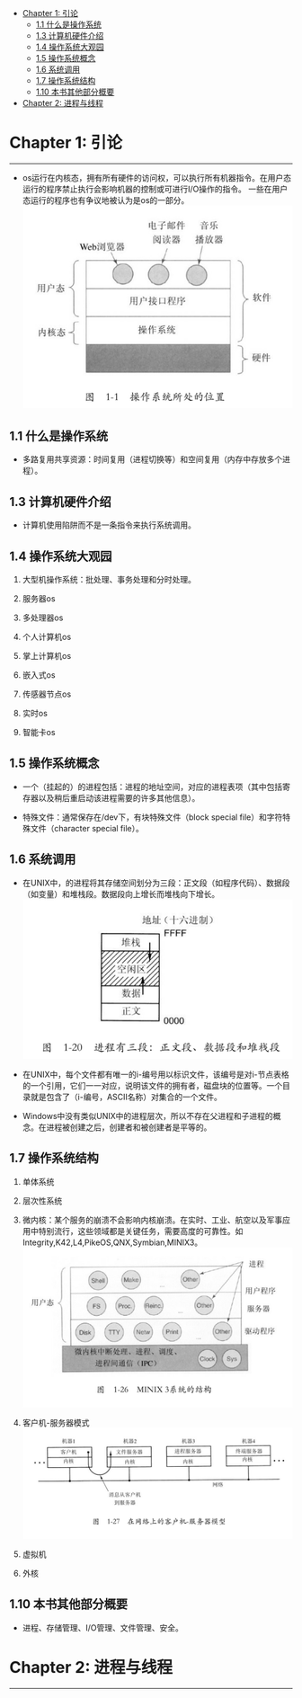 
<!-- @import "[TOC]" {cmd="toc" depthFrom=1 depthTo=6 orderedList=false} -->

<!-- code_chunk_output -->

- [Chapter 1: 引论](#chapter-1-引论)
  - [1.1 什么是操作系统](#11-什么是操作系统)
  - [1.3 计算机硬件介绍](#13-计算机硬件介绍)
  - [1.4 操作系统大观园](#14-操作系统大观园)
  - [1.5 操作系统概念](#15-操作系统概念)
  - [1.6 系统调用](#16-系统调用)
  - [1.7 操作系统结构](#17-操作系统结构)
  - [1.10 本书其他部分概要](#110-本书其他部分概要)
- [Chapter 2: 进程与线程](#chapter-2-进程与线程)

<!-- /code_chunk_output -->


# Chapter 1: 引论
----
- os运行在内核态，拥有所有硬件的访问权，可以执行所有机器指令。在用户态运行的程序禁止执行会影响机器的控制或可进行I/O操作的指令。
  一些在用户态运行的程序也有争议地被认为是os的一部分。
![os](./pic/os.jpg)

## 1.1 什么是操作系统
- 多路复用共享资源：时间复用（进程切换等）和空间复用（内存中存放多个进程）。

## 1.3 计算机硬件介绍
- 计算机使用陷阱而不是一条指令来执行系统调用。

## 1.4 操作系统大观园
1. 大型机操作系统：批处理、事务处理和分时处理。

2. 服务器os

3. 多处理器os

4. 个人计算机os

5. 掌上计算机os

6. 嵌入式os

7. 传感器节点os

8. 实时os

9. 智能卡os

## 1.5 操作系统概念
- 一个（挂起的）的进程包括：进程的地址空间，对应的进程表项（其中包括寄存器以及稍后重启动该进程需要的许多其他信息）。

- 特殊文件：通常保存在/dev下，有块特殊文件（block special file）和字符特殊文件（character special file）。

## 1.6 系统调用
- 在UNIX中，的进程将其存储空间划分为三段：正文段（如程序代码）、数据段（如变量）和堆栈段。数据段向上增长而堆栈向下增长。
![unix's process](./pic/unix's%20process.JPG)

- 在UNIX中，每个文件都有唯一的i-编号用以标识文件，该编号是对i-节点表格的一个引用，它们一一对应，说明该文件的拥有者，磁盘块的位置等。一个目录就是包含了（i-编号，ASCII名称）对集合的一个文件。

- Windows中没有类似UNIX中的进程层次，所以不存在父进程和子进程的概念。在进程被创建之后，创建者和被创建者是平等的。

## 1.7 操作系统结构
1. 单体系统

2. 层次性系统

3. 微内核：某个服务的崩溃不会影响内核崩溃。在实时、工业、航空以及军事应用中特别流行，这些领域都是关键任务，需要高度的可靠性。如Integrity,K42,L4,PikeOS,QNX,Symbian,MINIX3。
![minix3](pic/minix3.JPG)

4. 客户机-服务器模式
![client-server model](pic/client-server%20model.JPG)

5. 虚拟机

6. 外核

## 1.10 本书其他部分概要
- 进程、存储管理、I/O管理、文件管理、安全。


# Chapter 2: 进程与线程
----
